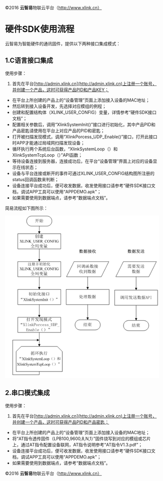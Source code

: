 
©2016  **云智易**物联云平台（http://www.xlink.cn）


# 硬件SDK使用流程

云智易为智能硬件的通讯固件，提供以下两种接口集成模式：

## 1.C语言接口集成
使用步骤：

1. 首先在平台[http://admin.xlink.cn](http://admin.xlink.cn)上注册一个账号，并创建一个产品，这时可获得产品PID和产品KEY；
* 在平台上所创建的产品上的“设备管理”页面上添加接入设备的MAC地址；
* 然后转到接入设备开发，先选择对应模组的例程；
* 创建和配置结构体（XLINK_USER_CONFIG）变量，详情参考“硬件SDK接口文档”；
* 配置相关参数后，调用“XlinkSystemInit()”接口进行初始化，其中产品PID和产品密匙请使用在平台上对应产品的PID和密匙；
* 打开被扫描发现模式，调用“XlinkPorcess_UDP_Enable()”接口，打开此接口时APP才能通过局域网扫描发现设备；
* 循环执行两个系统后台函数，“XlinkSystemLoop（）和XlinkSystemTcpLoop（）”API函数；
* 等待设备连接到服务器，连接成功后，在平台“设备管理”界面上对应的设备显示在线状态；
* 设备与平台连接或断开的事件可通过XLINK_USER_CONFIG结构图所注册的status回调函数来判断；
* 设备连接平台成功后，便可收发数据，收发使用接口请参考“硬件SDK接口文档，调试APP工具可以使用“APPDEMO.apk"；
* 如果需要使用到数据端点，请参考“数据端点文档”。

简易流程如下图所示：

![](images/流程图.bmp)

## 2.串口模式集成

使用步骤：

1. 首先在平台[http://admin.xlink.cn](http://admin.xlink.cn)上注册一个账号，并创建一个产品，这时可获得产品PID和产品密匙；
* 在平台上所创建的产品上的“设备管理”页面上添加接入设备的MAC地址；
* 将“AT指令透传固件（LPB100,9600,8,N,1）”固件烧写到对应的模组或芯片上，通过AT指令配置设备联网，AT指令说明参考“AT指令V1.3.pdf”；
* 设备连接平台成功后，便可收发数据，收发使用接口请参考“硬件SDK接口文档，调试APP工具可以使用“APPDEMO.apk"；
* 如果需要使用到数据端点，请参考“数据端点文档”。


©2016  **云智易**物联云平台（http://www.xlink.cn）
